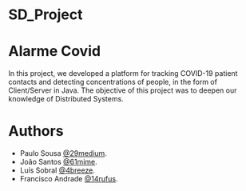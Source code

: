 # SD_Project

# Alarme Covid

In this project, we developed a platform for tracking COVID-19 patient contacts and detecting concentrations of people, in the form of Client/Server in Java.
The objective of this project was to deepen our knowledge of Distributed Systems. 

# Authors

- Paulo Sousa [@29medium](https://github.com/29medium).
- João Santos [@61mime](https://github.com/61-mime).
- Luís Sobral [@4breeze](https://github.com/luissobral4).
- Francisco Andrade [@14rufus](https://github.com/Rufus14).
